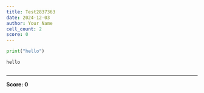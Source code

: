 ```yaml
---
title: Test2837363
date: 2024-12-03
author: Your Name
cell_count: 2
score: 0
---
```


```python
print("hello")
```

    hello



```python

```


---
**Score: 0**